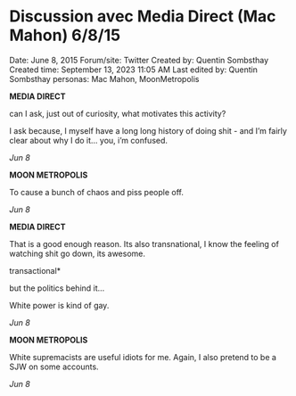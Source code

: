 # Discussion avec Media Direct (Mac Mahon) 6/8/15

Date: June 8, 2015
Forum/site: Twitter
Created by: Quentin Sombsthay
Created time: September 13, 2023 11:05 AM
Last edited by: Quentin Sombsthay
personas: Mac Mahon, MoonMetropolis

**MEDIA DIRECT**

can I ask, just out of curiosity, what motivates this activity?

I ask because, I myself have a long long history of doing shit - and I’m fairly clear about why I do it… you, i’m confused.

*Jun 8*

**MOON METROPOLIS**

To cause a bunch of chaos and piss people off.

*Jun 8*

**MEDIA DIRECT**

That is a good enough reason. Its also transnational, I know the feeling of watching shit go down, its awesome.

transactional*

but the politics behind it…

White power is kind of gay.

*Jun 8*

**MOON METROPOLIS**

White supremacists are useful idiots for me. Again, I also pretend to be a SJW on some accounts.

*Jun 8*